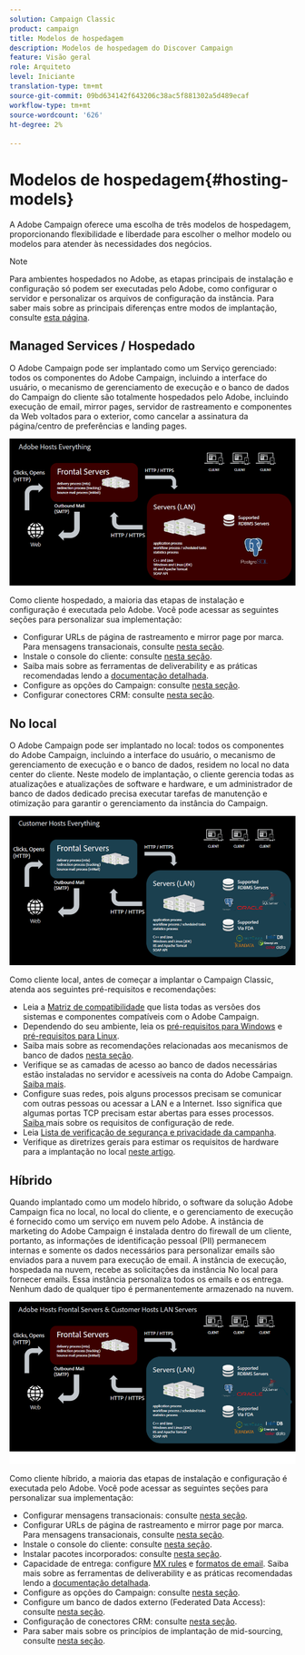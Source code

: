 ```yaml
---
solution: Campaign Classic
product: campaign
title: Modelos de hospedagem
description: Modelos de hospedagem do Discover Campaign
feature: Visão geral
role: Arquiteto
level: Iniciante
translation-type: tm+mt
source-git-commit: 09bd634142f643206c38ac5f881302a5d489ecaf
workflow-type: tm+mt
source-wordcount: '626'
ht-degree: 2%

---
```



# Modelos de hospedagem{#hosting-models}

A Adobe Campaign oferece uma escolha de três modelos de hospedagem, proporcionando flexibilidade e liberdade para escolher o melhor modelo ou modelos para atender às necessidades dos negócios.

>[!NOTE]
>
>Para ambientes hospedados no Adobe, as etapas principais de instalação e configuração só podem ser executadas pelo Adobe, como configurar o servidor e personalizar os arquivos de configuração da instância. Para saber mais sobre as principais diferenças entre modos de implantação, consulte [esta página](../../installation/using/capability-matrix.md).

## Managed Services / Hospedado

O Adobe Campaign pode ser implantado como um Serviço gerenciado: todos os componentes do Adobe Campaign, incluindo a interface do usuário, o mecanismo de gerenciamento de execução e o banco de dados do Campaign do cliente são totalmente hospedados pelo Adobe, incluindo execução de email, mirror pages, servidor de rastreamento e componentes da Web voltados para o exterior, como cancelar a assinatura da página/centro de preferências e landing pages.

![](assets/deployment_hosted.png)

Como cliente hospedado, a maioria das etapas de instalação e configuração é executada pelo Adobe. Você pode acessar as seguintes seções para personalizar sua implementação:

* Configurar URLs de página de rastreamento e mirror page por marca. Para mensagens transacionais, consulte [nesta seção](../../message-center/using/configuring-multibranding.md).
* Instale o console do cliente: consulte [nesta seção](../../installation/using/installing-the-client-console.md).
* Saiba mais sobre as ferramentas de deliverability e as práticas recomendadas lendo a [documentação detalhada](../../delivery/using/about-deliverability.md).
* Configure as opções do Campaign: consulte [nesta seção](../../installation/using/configuring-campaign-options.md).
* Configurar conectores CRM: consulte [nesta seção](../../platform/using/crm-connectors.md).

## No local

O Adobe Campaign pode ser implantado no local: todos os componentes do Adobe Campaign, incluindo a interface do usuário, o mecanismo de gerenciamento de execução e o banco de dados, residem no local no data center do cliente. Neste modelo de implantação, o cliente gerencia todas as atualizações e atualizações de software e hardware, e um administrador de banco de dados dedicado precisa executar tarefas de manutenção e otimização para garantir o gerenciamento da instância do Campaign.

![](assets/deployment_onpremise.png)

Como cliente local, antes de começar a implantar o Campaign Classic, atenda aos seguintes pré-requisitos e recomendações:

* Leia a [Matriz de compatibilidade](../../rn/using/compatibility-matrix.md) que lista todas as versões dos sistemas e componentes compatíveis com o Adobe Campaign.
* Dependendo do seu ambiente, leia os [pré-requisitos para Windows](../../installation/using/prerequisites-of-campaign-installation-in-windows.md) e [pré-requisitos para Linux](../../installation/using/prerequisites-of-campaign-installation-in-linux.md).
* Saiba mais sobre as recomendações relacionadas aos mecanismos de banco de dados [nesta seção](../../installation/using/database.md).
* Verifique se as camadas de acesso ao banco de dados necessárias estão instaladas no servidor e acessíveis na conta do Adobe Campaign. [Saiba mais](../../installation/using/application-server.md).
* Configure suas redes, pois alguns processos precisam se comunicar com outras pessoas ou acessar a LAN e a Internet. Isso significa que algumas portas TCP precisam estar abertas para esses processos. [Saiba ](../../installation/using/network-configuration.md) mais sobre os requisitos de configuração de rede.
* Leia [Lista de verificação de segurança e privacidade da campanha](https://helpx.adobe.com/br/campaign/kb/acc-security.html).
* Verifique as diretrizes gerais para estimar os requisitos de hardware para a implantação no local [neste artigo](https://helpx.adobe.com/br/campaign/kb/hardware-sizing-guide.html).

## Híbrido

Quando implantado como um modelo híbrido, o software da solução Adobe Campaign fica no local, no local do cliente, e o gerenciamento de execução é fornecido como um serviço em nuvem pelo Adobe. A instância de marketing do Adobe Campaign é instalada dentro do firewall de um cliente, portanto, as informações de identificação pessoal (PII) permanecem internas e somente os dados necessários para personalizar emails são enviados para a nuvem para execução de email. A instância de execução, hospedada na nuvem, recebe as solicitações da instância No local para fornecer emails. Essa instância personaliza todos os emails e os entrega. Nenhum dado de qualquer tipo é permanentemente armazenado na nuvem.

![](assets/deployment_hybrid.png)

Como cliente híbrido, a maioria das etapas de instalação e configuração é executada pelo Adobe. Você pode acessar as seguintes seções para personalizar sua implementação:

* Configurar mensagens transacionais: consulte [nesta seção](../../message-center/using/transactional-messaging-architecture.md).
* Configurar URLs de página de rastreamento e mirror page por marca. Para mensagens transacionais, consulte [nesta seção](../../message-center/using/configuring-multibranding.md).
* Instale o console do cliente: consulte [nesta seção](../../installation/using/installing-the-client-console.md).
* Instalar pacotes incorporados: consulte [nesta seção](../../installation/using/installing-campaign-standard-packages.md).
* Capacidade de entrega: configure [MX rules](../../installation/using/email-deliverability.md#mx-configuration) e [formatos de email](../../installation/using/email-deliverability.md#managing-email-formats). Saiba mais sobre as ferramentas de deliverability e as práticas recomendadas lendo a [documentação detalhada](../../delivery/using/about-deliverability.md).
* Configure as opções do Campaign: consulte [nesta seção](../../installation/using/configuring-campaign-options.md).
* Configure um banco de dados externo (Federated Data Access): consulte [nesta seção](../../installation/using/about-fda.md).
* Configuração de conectores CRM: consulte [nesta seção](../../platform/using/crm-connectors.md).
* Para saber mais sobre os princípios de implantação de mid-sourcing, consulte [nesta seção](../../installation/using/mid-sourcing-deployment.md).
